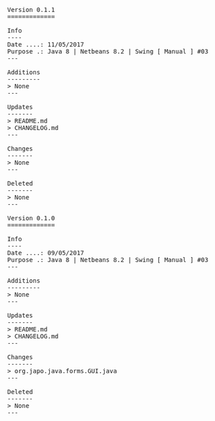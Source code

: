 <pre>

Version 0.1.1
=============

Info
----
Date ....: 11/05/2017
Purpose .: Java 8 | Netbeans 8.2 | Swing [ Manual ] #03
---

Additions
---------
> None
---

Updates
-------
> README.md
> CHANGELOG.md
---

Changes
-------
> None
---

Deleted
-------
> None
---

Version 0.1.0
=============

Info
----
Date ....: 09/05/2017
Purpose .: Java 8 | Netbeans 8.2 | Swing [ Manual ] #03
---

Additions
---------
> None
---

Updates
-------
> README.md
> CHANGELOG.md
---

Changes
-------
> org.japo.java.forms.GUI.java
---

Deleted
-------
> None
---

</pre>